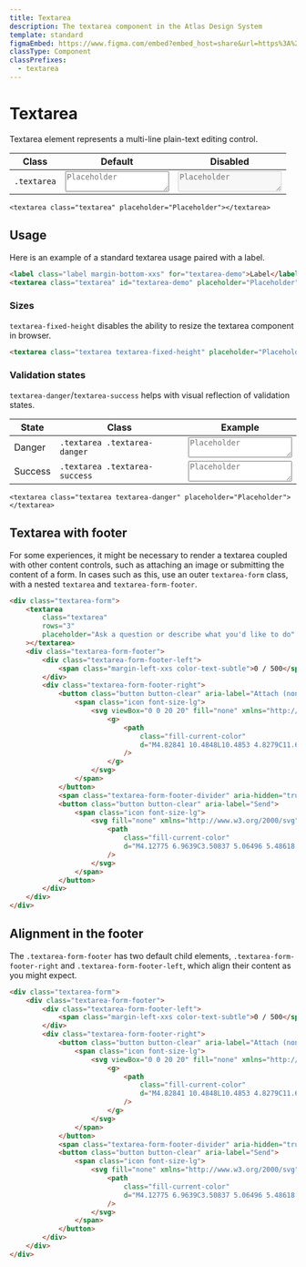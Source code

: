 ```yaml
---
title: Textarea
description: The textarea component in the Atlas Design System
template: standard
figmaEmbed: https://www.figma.com/embed?embed_host=share&url=https%3A%2F%2Fwww.figma.com%2Ffile%2FuVA2amRR71yJZ0GS6RI6zL%2F%25F0%259F%258C%259E-Atlas-Design-Library%3Fnode-id%3D506%253A1176
classType: Component
classPrefixes:
  - textarea
---
```


# Textarea

Textarea element represents a multi-line plain-text editing control.

| Class       | Default                                                          | Disabled                                                                   |
| ----------- | ---------------------------------------------------------------- | -------------------------------------------------------------------------- |
| `.textarea` | <textarea class="textarea" placeholder="Placeholder"></textarea> | <textarea class="textarea" placeholder="Placeholder" disabled ></textarea> |

```abut-html
<textarea class="textarea" placeholder="Placeholder"></textarea>
```

## Usage

Here is an example of a standard textarea usage paired with a label.

```html
<label class="label margin-bottom-xxs" for="textarea-demo">Label</label>
<textarea class="textarea" id="textarea-demo" placeholder="Placeholder"></textarea>
```

### Sizes

`textarea-fixed-height` disables the ability to resize the textarea component in browser.

```html
<textarea class="textarea textarea-fixed-height" placeholder="Placeholder"></textarea>
```

### Validation states

`textarea-danger`/`textarea-success` helps with visual reflection of validation states.

| State   | Class                         | Example                                                                           |
| ------- | ----------------------------- | --------------------------------------------------------------------------------- |
| Danger  | `.textarea .textarea-danger`  | <textarea class="textarea textarea-danger" placeholder="Placeholder"></textarea>  |
| Success | `.textarea .textarea-success` | <textarea class="textarea textarea-success" placeholder="Placeholder"></textarea> |

```abut-html
<textarea class="textarea textarea-danger" placeholder="Placeholder"></textarea>
```

## Textarea with footer

For some experiences, it might be necessary to render a textarea coupled with other content controls, such as attaching an image or submitting the content of a form. In cases such as this, use an outer `textarea-form` class, with a nested `textarea` and `textarea-form-footer`.

```html
<div class="textarea-form">
	<textarea
		class="textarea"
		rows="3"
		placeholder="Ask a question or describe what you'd like to do"
	></textarea>
	<div class="textarea-form-footer">
		<div class="textarea-form-footer-left">
			<span class="margin-left-xxs color-text-subtle">0 / 500</span>
		</div>
		<div class="textarea-form-footer-right">
			<button class="button button-clear" aria-label="Attach (non functional)">
				<span class="icon font-size-lg">
					<svg viewBox="0 0 20 20" fill="none" xmlns="http://www.w3.org/2000/svg">
						<g>
							<path
								class="fill-current-color"
								d="M4.82841 10.4848L10.4853 4.8279C11.6568 3.65633 13.5563 3.65633 14.7279 4.8279C15.8995 5.99947 15.8995 7.89897 14.7279 9.07054L8.01039 15.7881C7.4246 16.3738 6.47485 16.3738 5.88907 15.7881C5.30328 15.2023 5.30328 14.2525 5.88907 13.6667L11.8995 7.65633C12.0947 7.46106 12.0947 7.14448 11.8995 6.94922C11.7042 6.75396 11.3876 6.75396 11.1924 6.94922L5.18196 12.9596C4.20565 13.9359 4.20565 15.5189 5.18196 16.4952C6.15827 17.4715 7.74118 17.4715 8.71749 16.4952L15.435 9.77765C16.9971 8.21555 16.9971 5.68289 15.435 4.12079C13.8729 2.55869 11.3403 2.55869 9.77815 4.12079L4.1213 9.77765C3.92604 9.97291 3.92604 10.2895 4.1213 10.4848C4.31656 10.68 4.63315 10.68 4.82841 10.4848Z"
							/>
						</g>
					</svg>
				</span>
			</button>
			<span class="textarea-form-footer-divider" aria-hidden="true"></span>
			<button class="button button-clear" aria-label="Send">
				<span class="icon font-size-lg">
					<svg fill="none" xmlns="http://www.w3.org/2000/svg" viewBox="0 0 48 48">
						<path
							class="fill-current-color"
							d="M4.12775 6.9639C3.50837 5.06496 5.48618 3.36055 7.27283 4.2536L42.7565 21.9901C44.4152 22.8192 44.4152 25.1862 42.7565 26.0153L7.27283 43.7518C5.48618 44.6448 3.50837 42.9404 4.12775 41.0415L9.68537 24.0027L4.12775 6.9639ZM11.9073 25.2527L6.68995 41.2482L41.1914 24.0027L6.68995 6.75717L11.9073 22.7527H28.7502C29.4405 22.7527 30.0002 23.3123 30.0002 24.0027C30.0002 24.693 29.4405 25.2527 28.7502 25.2527H11.9073Z"
						/>
					</svg>
				</span>
			</button>
		</div>
	</div>
</div>
```

## Alignment in the footer

The `.textarea-form-footer` has two default child elements, `.textarea-form-footer-right` and `.textarea-form-footer-left`, which align their content as you might expect.

```html
<div class="textarea-form">
	<div class="textarea-form-footer">
		<div class="textarea-form-footer-left">
			<span class="margin-left-xxs color-text-subtle">0 / 500</span>
		</div>
		<div class="textarea-form-footer-right">
			<button class="button button-clear" aria-label="Attach (non functional)">
				<span class="icon font-size-lg">
					<svg viewBox="0 0 20 20" fill="none" xmlns="http://www.w3.org/2000/svg">
						<g>
							<path
								class="fill-current-color"
								d="M4.82841 10.4848L10.4853 4.8279C11.6568 3.65633 13.5563 3.65633 14.7279 4.8279C15.8995 5.99947 15.8995 7.89897 14.7279 9.07054L8.01039 15.7881C7.4246 16.3738 6.47485 16.3738 5.88907 15.7881C5.30328 15.2023 5.30328 14.2525 5.88907 13.6667L11.8995 7.65633C12.0947 7.46106 12.0947 7.14448 11.8995 6.94922C11.7042 6.75396 11.3876 6.75396 11.1924 6.94922L5.18196 12.9596C4.20565 13.9359 4.20565 15.5189 5.18196 16.4952C6.15827 17.4715 7.74118 17.4715 8.71749 16.4952L15.435 9.77765C16.9971 8.21555 16.9971 5.68289 15.435 4.12079C13.8729 2.55869 11.3403 2.55869 9.77815 4.12079L4.1213 9.77765C3.92604 9.97291 3.92604 10.2895 4.1213 10.4848C4.31656 10.68 4.63315 10.68 4.82841 10.4848Z"
							/>
						</g>
					</svg>
				</span>
			</button>
			<span class="textarea-form-footer-divider" aria-hidden="true"></span>
			<button class="button button-clear" aria-label="Send">
				<span class="icon font-size-lg">
					<svg fill="none" xmlns="http://www.w3.org/2000/svg" viewBox="0 0 48 48">
						<path
							class="fill-current-color"
							d="M4.12775 6.9639C3.50837 5.06496 5.48618 3.36055 7.27283 4.2536L42.7565 21.9901C44.4152 22.8192 44.4152 25.1862 42.7565 26.0153L7.27283 43.7518C5.48618 44.6448 3.50837 42.9404 4.12775 41.0415L9.68537 24.0027L4.12775 6.9639ZM11.9073 25.2527L6.68995 41.2482L41.1914 24.0027L6.68995 6.75717L11.9073 22.7527H28.7502C29.4405 22.7527 30.0002 23.3123 30.0002 24.0027C30.0002 24.693 29.4405 25.2527 28.7502 25.2527H11.9073Z"
						/>
					</svg>
				</span>
			</button>
		</div>
	</div>
</div>
```

